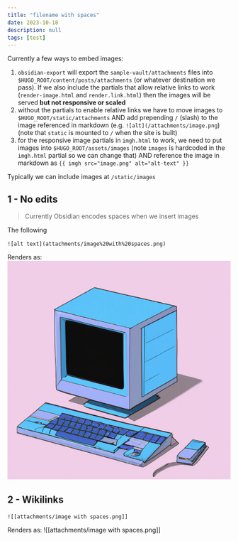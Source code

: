 ```yaml
---
title: "filename with spaces"
date: 2023-10-18
description: null
tags: [test]
---
```


Currently a few ways to embed images:
1. `obsidian-export` will export the `sample-vault/attachments` files into `$HUGO_ROOT/content/posts/attachments` (or whatever destination we pass). If we also include the partials that allow relative links to work (`render-image.html` and `render.link.html`) then the images will be served **but not responsive or scaled**
2. without the partials to enable relative links we have to move images to `$HUGO_ROOT/static/attachments` AND add prepending `/` (slash) to the image referenced in markdown (e.g. `![alt](/attachments/image.png`) (note that `static` is mounted to `/` when the site is built) 
3. for the responsive image partials in `imgh.html` to work, we need to put images into `$HUGO_ROOT/assets/images` (note `images` is hardcoded in the `imgh.html` partial so we can change that) AND reference the image in markdown as `{{ imgh src="image.png" alt="alt-text" }}`

Typically we can include images at `/static/images`

## 1 - No edits

> Currently Obsidian encodes spaces when we insert images 

The following 
```
![alt text](attachments/image%20with%20spaces.png)
```

Renders as:
![alt text](attachments/image%20with%20spaces.png)

## 2 - Wikilinks

```
![[attachments/image with spaces.png]]
```

Renders as:
![[attachments/image with spaces.png]]